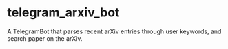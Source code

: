 # telegram_arxiv_bot
A TelegramBot that parses recent arXiv entries through user keywords, and search paper on the arXiv.
